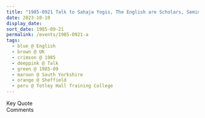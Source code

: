 ```yaml
---
title: "1985-0921 Talk to Sahaja Yogis, The English are Scholars, Seminar, Totley Hall Training College, Sheffield, South Yorkshire, UK"
date: 2023-10-10
display_date: 
sort_date: 1985-09-21
permalink: /events/1985-0921-a
tags:
  - blue @ English
  - brown @ UK
  - crimson @ 1985
  - deeppink @ Talk
  - green @ 1985-09
  - maroon @ South Yorkshire
  - orange @ Sheffield
  - peru @ Totley Hall Training College
---
```


<wave-list>
  <list-title color="green" width="75">Key Quote</list-title>
  <list-item color="BlanchedAlmond"  width="200"></list-item>
  <list-item color="Lavender"></list-item>
  <list-item color="BlanchedAlmond"></list-item>
</wave-list>

<br>

<wave-list>
  <list-title color="green" width="75">Comments</list-title>
  <list-item color="BlanchedAlmond"  width="200"></list-item>
  <list-item color="Lavender"></list-item>
  <list-item color="BlanchedAlmond"></list-item>
</wave-list>